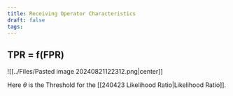 ```yaml
---
title: Receiving Operator Characteristics
draft: false
tags:
---
```

## $\text{TPR = f(FPR)}$
![[../Files/Pasted image 20240821122312.png|center]]

Here $\theta$ is the Threshold for the [[240423 Likelihood Ratio|Likelihood Ratio]]. 
